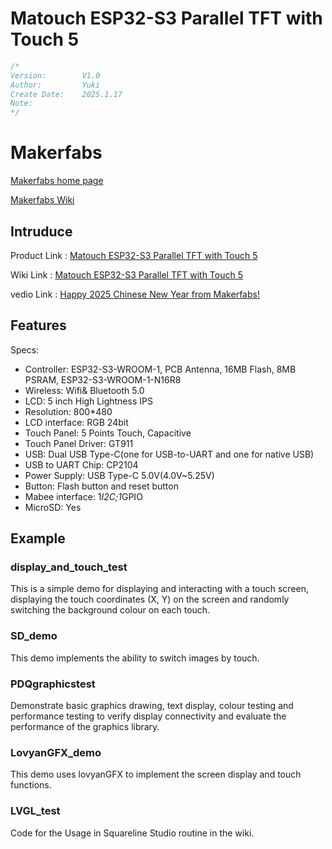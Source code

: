 # Matouch ESP32-S3 Parallel TFT with Touch 5
```c++
/*
Version:	    V1.0
Author:		    Yuki
Create Date:	2025.1.17
Note:
*/
```

# Makerfabs

[Makerfabs home page](https://www.makerfabs.com/)

[Makerfabs Wiki](https://wiki.makerfabs.com/)

## Intruduce

Product Link : [Matouch ESP32-S3 Parallel TFT with Touch 5](https://www.makerfabs.com/matouch-esp32-s3-parallel-tft-with-touch-5.html)

Wiki Link : [Matouch ESP32-S3 Parallel TFT with Touch 5](https://wiki.makerfabs.com/Matouch_ESP32-S3_Parallel%20_TFT_with_Touch_5%27%27.html)

vedio Link : [Happy 2025 Chinese New Year from Makerfabs!](https://www.youtube.com/watch?v=8EgFkMtmkkM)

## Features

Specs:
- Controller: ESP32-S3-WROOM-1, PCB Antenna, 16MB Flash, 8MB PSRAM, ESP32-S3-WROOM-1-N16R8
- Wireless: Wifi& Bluetooth 5.0
- LCD: 5 inch High Lightness IPS
- Resolution: 800*480
- LCD interface: RGB 24bit
- Touch Panel: 5 Points Touch, Capacitive
- Touch Panel Driver: GT911
- USB: Dual USB Type-C(one for USB-to-UART and one for native USB)
- USB to UART Chip: CP2104
- Power Supply: USB Type-C 5.0V(4.0V~5.25V)
- Button: Flash button and reset button
- Mabee interface: 1*I2C;1*GPIO
- MicroSD: Yes


## Example

### display_and_touch_test

This is a simple demo for displaying and interacting with a touch screen, displaying the touch coordinates (X, Y) on the screen and randomly switching the background colour on each touch.

### SD_demo

This demo implements the ability to switch images by touch.

### PDQgraphicstest

Demonstrate basic graphics drawing, text display, colour testing and performance testing to verify display connectivity and evaluate the performance of the graphics library.

### LovyanGFX_demo

This demo uses lovyanGFX to implement the screen display and touch functions.

### LVGL_test

Code for the Usage in Squareline Studio routine in the wiki.